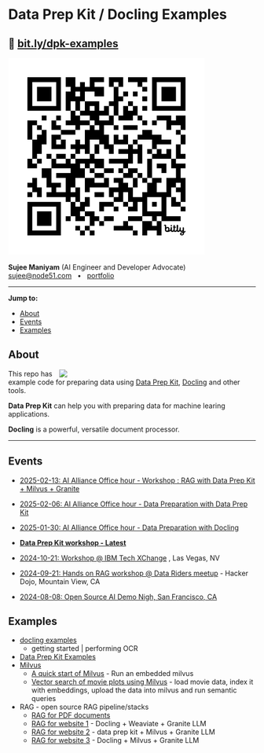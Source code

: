 # Data Prep Kit / Docling Examples

## 🔗 [bit.ly/dpk-examples](https://bit.ly/dpk-examples)

<img src="media/qr1-bit.ly-dpk-examples.png" width="400px">

**Sujee Maniyam** (AI Engineer and Developer Advocate)<br>
sujee@node51.com  &nbsp; •  &nbsp; [portfolio](https://sujee.dev/portfolio?utm_medium=speaker_bio&utm_source=github__data_prep_kit_examples&utm_campaign=speaking_general)

---

**Jump to:**

- [About](#about)
- [Events](#events)
- [Examples](#examples)



## About

<a href="media/data-prep-kit-3.png"><img src="media/data-prep-kit-3.png" style="float:right;" width="400px;"></a>

This repo has example code for preparing data using [Data Prep Kit](https://github.com/data-prep-kit/data-prep-kit/),  [Docling](https://github.com/docling-project/docling) and other tools.

**Data Prep Kit** can help you with preparing data for machine learing applications.

**Docling** is a powerful, versatile document processor.

---

## Events

- [2025-02-13: AI Alliance Office hour - Workshop : RAG with Data Prep Kit + Milvus + Granite](events/2025-02-13__AI-alliance-office-hour-RAG-workshop.md)

- [2025-02-06: AI Alliance Office hour - Data Preparation with Data Prep Kit](events/2025-02-06__AI-alliance-office-hour-data-prep-kit.md)

- [2025-01-30: AI Alliance Office hour - Data Preparation with Docling](events/2025-01-30__AI-alliance-office-hour-docling.md)

- **[Data Prep Kit workshop - Latest](events/data-prep-kit-workshop.md)**

- [2024-10-21: Workshop @ IBM Tech XChange](events/2024-10-21__IBM-tech-xchange-workshop.md) , Las Vegas, NV

- [2024-09-21: Hands on RAG workshop @ Data Riders meetup](events/2024-09-21__RAG-workshop-data-riders.md) - Hacker Dojo, Mountain View, CA

- [2024-08-08: Open Source AI Demo Nigh, San Francisco, CA](events/2024-08-08__open-source-ai-demo-night.md)


## Examples

- [docling examples](docling/)
    - getting started | performing OCR 
- [Data Prep Kit Examples](data-prep-kit/)
- [Milvus](milvus/)
    - [A quick start of Milvus](milvus/milvus_1_quick_start.ipynb) - Run an embedded milvus 
    - [Vector search of movie plots using Milvus](milvus/milvus_2_movie_search.ipynb) - load movie data, index it with embeddings, upload the data into milvus and run semantic queries
- RAG - open source RAG pipeline/stacks
    - [RAG for PDF documents](rag-pdf-1/)
    - [RAG for website 1](rag-ai-alliance-website-docling-weaviate/) - Docling + Weaviate + Granite LLM
    - [RAG for website 2](rag-ai-alliance-website/) - data prep kit + Milvus + Granite LLM
    - [RAG for website 3](rag-ai-alliance-website-docling-milvus/) - Docling + Milvus + Granite LLM

